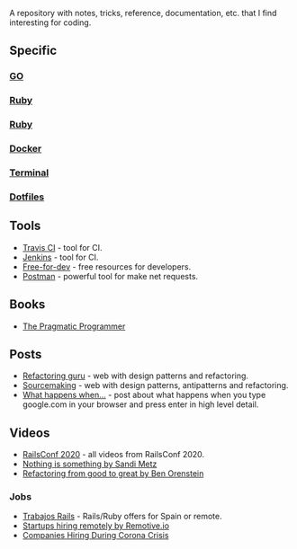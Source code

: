 A repository with notes, tricks, reference, documentation, etc. that I find interesting for coding.

## Specific

  ### [GO](go/go.md)

  ### [Ruby](/ruby/ruby.md)

  ### [Ruby](/rust/rust.md)

  ### [Docker](/docker/docker.md)

  ### [Terminal](/terminal/terminal.md)

  ### [Dotfiles](/dotfiles/dotfiles.md)


## Tools
- [Travis CI](https://travis-ci.org/) - tool for CI.
- [Jenkins](https://www.jenkins.io/) - tool for CI.
- [Free-for-dev](https://free-for.dev/#/) - free resources for developers.
- [Postman](https://www.postman.com/) - powerful tool for make net requests.

## Books
- [The Pragmatic Programmer](https://ricardogeek.com/docs/r_pragmatic_programmer.pdf)

## Posts
- [Refactoring guru](https://refactoring.guru/) - web with design patterns and refactoring.
- [Sourcemaking](https://sourcemaking.com/) - web with design patterns, antipatterns and refactoring.
- [What happens when...](https://github.com/alex/what-happens-when) - post about what happens when you type google.com in your browser and press enter in high level detail.


## Videos
- [RailsConf 2020](https://www.youtube.com/playlist?list=PLE7tQUdRKcyZ-TzxlxdLvh6tDUfZHqm76) - all videos from RailsConf 2020.
- [Nothing is something by Sandi Metz](https://www.youtube.com/watch?v=OMPfEXIlTVE&t=1s)
- [Refactoring from good to great by Ben Orenstein](https://www.youtube.com/watch?v=DC-pQPq0acs)

### Jobs

- [Trabajos Rails](https://www.trabajosrails.com/) - Rails/Ruby offers for Spain or remote.
- [Startups hiring remotely by Remotive.io](https://docs.google.com/spreadsheets/d/1TLJSlNxCbwRNxy14Toe1PYwbCTY7h0CNHeer9J0VRzE/edit#gid=1279011369)
- [Companies Hiring During Corona Crisis](https://docs.google.com/spreadsheets/d/1lwZ4ot10j-wvQZgA_hJ0AZJS_X3V9HjVk2QLsAU4WMc/edit#gid=0)
